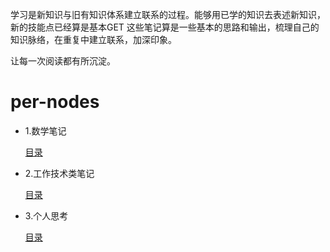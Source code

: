 学习是新知识与旧有知识体系建立联系的过程。能够用已学的知识去表述新知识，新的技能点已经算是基本GET
这些笔记算是一些基本的思路和输出，梳理自己的知识脉络，在重复中建立联系，加深印象。

让每一次阅读都有所沉淀。

# per-nodes

* 1.数学笔记

  [目录](./docs/math)
  

* 2.工作技术类笔记

  [目录](./docs/tech)

* 3.个人思考

  [目录](./docs/think)